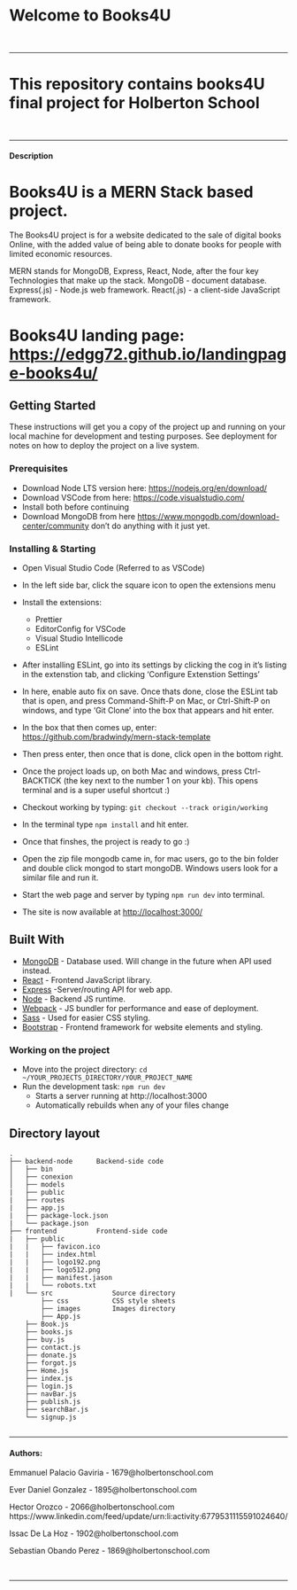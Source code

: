 <h1>Welcome to Books4U</h1>
<br>
<hr>
<h1>This repository contains books4U final project for Holberton School</h1>
<br>
<hr>
<h4>Description</h4>

# Books4U is a MERN Stack based project.
The Books4U project is for a website dedicated to the sale of digital books
Online, with the added value of being able to donate books for people
with limited economic resources.

MERN stands for MongoDB, Express, React, Node, after the four key
Technologies that make up the stack. MongoDB - document database.
Express(.js) - Node.js web framework.
React(.js) - a client-side JavaScript framework.

# Books4U landing page: https://edgg72.github.io/landingpage-books4u/



## Getting Started

These instructions will get you a copy of the project up and running on your local machine
for development and testing purposes. See deployment for notes on how to deploy
the project on a live system.

### Prerequisites

- Download Node LTS version here: <https://nodejs.org/en/download/>
- Download VSCode from here: <https://code.visualstudio.com/>
- Install both before continuing
- Download MongoDB from here <https://www.mongodb.com/download-center/community> don’t do anything with it just yet.

### Installing & Starting

- Open Visual Studio Code (Referred to as VSCode)
- In the left side bar, click the square icon to open the extensions menu
- Install the extensions:
  - Prettier
  - EditorConfig for VSCode
  - Visual Studio Intellicode
  - ESLint
- After installing ESLint, go into its settings by clicking the cog in it’s listing in the extenstion tab, and clicking ‘Configure Extenstion Settings’
- In here, enable auto fix on save.
Once thats done, close the ESLint tab that is open, and press Command-Shift-P on Mac, or Ctrl-Shift-P on windows, and type ‘Git Clone’ into the box that appears and hit enter.
- In the box that then comes up, enter:
<https://github.com/bradwindy/mern-stack-template>
- Then press enter, then once that is done, click open in the bottom right.
- Once the project loads up, on both Mac and windows, press Ctrl-BACKTICK (the key next to the number 1 on your kb). This opens terminal and is a super useful shortcut :)
- Checkout working by typing: `git checkout --track origin/working`
- In the terminal type `npm install` and hit enter.
- Once that finshes, the project is ready to go :)

- Open the zip file mongodb came in, for mac users, go to the bin folder and double click mongod to start mongoDB. Windows users look for a similar file and run it.
- Start the web page and server by typing `npm run dev` into terminal.
- The site is now available at <http://localhost:3000/>


## Built With

- [MongoDB](https://github.com/mongodb/mongo) - Database used. Will change in the future when API used instead.
- [React](https://github.com/facebook/react) - Frontend JavaScript library.
- [Express](https://github.com/expressjs/express) -Server/routing API for web app.
- [Node](https://github.com/nodejs/node) - Backend JS runtime.
- [Webpack](https://github.com/webpack/webpack) - JS bundler for performance and ease of deployment.
- [Sass](https://github.com/sass/sass) - Used for easier CSS styling.
- [Bootstrap](https://github.com/twbs/bootstrap) - Frontend framework for website elements and styling.

### Working on the project

* Move into the project directory: `cd ~/YOUR_PROJECTS_DIRECTORY/YOUR_PROJECT_NAME`
* Run the development task: `npm run dev`
    * Starts a server running at http://localhost:3000
    * Automatically rebuilds when any of your files change

## Directory layout

```
.
├── backend-node      Backend-side code
│   ├── bin           
│   ├── conexion      
│   ├── models        
|   ├── public
|   ├── routes
|   ├── app.js
|   ├── package-lock.json
|   └── package.json
├── frontend          Frontend-side code
|   ├── public            
|   |   ├── favicon.ico   
|   |   ├── index.html
|   |	├── logo192.png
|   |	├── logo512.png 
|   |	├── manifest.jason
|   |	└── robots.txt
|   └── src               Source directory
        ├── css           CSS style sheets
        ├── images        Images directory
        ├── App.js
	├── Book.js
	├── books.js
	├── buy.js
	├── contact.js
	├── donate.js
	├── forgot.js
	├── Home.js
	├── index.js
	├── login.js
	├── navBar.js
	├── publish.js
	├── searchBar.js
	└── signup.js
	

```


<hr>
<h4>Authors:</h4>
<p>Emmanuel Palacio Gaviria - 1679@holbertonschool.com</p>
<p>Ever Daniel Gonzalez - 1895@holbertonschool.com</p>
<p>Hector Orozco - 2066@holbertonschool.com https://www.linkedin.com/feed/update/urn:li:activity:6779531115591024640/</p>
<p>Issac De La Hoz - 1902@holbertonschool.com</p>
<p>Sebastian Obando Perez - 1869@holbertonschool.com</p>
<br>
<hr>